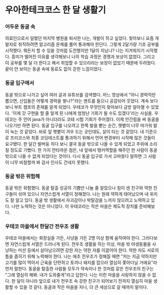 # 우아한테크코스 한 달 생활기

### 어두운 동굴 속

의료인으로서 일했던 마지막 병원을 퇴사한 나는, 개발이 하고 싶었다. 찾아보니 요즘 개발자로 취직하려면 알고리즘 문제를 풀어 통과해야 한단다. 그렇게 2달가량 기초 공부를 시작했다. 뭐든지 할 수 있을 것처럼
도전했지만 1달이 지났나? 나는 지겨워지기 시작했다. 흥미가 떨어진 이유를 생각해보니 나의 학습 과정은 경쟁과 보상이 없었다. 그리고 이 공부를 몇 달 더 한다고 해서 취업할 수 있으리라는 보장이 없었기 때문에
두려웠다. 끝이 안 보이는 동굴 속에 동료도 없이 갇힌 느낌이었다.

### 동굴 입구에서

동굴 밖으로 나가고 싶어 여러 글과 유튜브를 검색했다. 어느 영상에서 "아니 경력직만 뽑으면, 신입들은 어떻게 경력을 쌓나?"라는 멘트를 들으니 공감되어 웃었다. 계속 보다보니 부트 캠프의 존재를 알게 되었다.
우테코가 무엇인지 찾아보다 금방 알아챌 수 있었다. '이제 갓 구현을 할 줄 알게 된 나에게 엄청난 기회가 될 수도 있겠다'라는 사실을. 우테코는 주 언어 java가 아니더라도 코테 시험 기회가 주어졌다. 이제
안간힘을 써 동굴을 나오기만 하면 된다. 동굴 입구를 나오려고 한쪽 발을 뻗는 순간, 햇볕이 너무 따가워 발이 녹는 것 같았다. 바로 앞 햇볕이 겨우 드는 곳인데도, 살이 타는 것 같았다. 내 기준으로 프리코스와
최종 코딩테스트를 통과하기 위해서 언어 변경부터 시작해 많은 것들이 요구됐다. 한 달간 발버둥 치다 보니 결국 동굴 밖으로 나올 수 있게 되었고 주위에 소리칠 정도로 기뻤다. 한 가지 안타까운 점은, 내 앞에서
탱커역할을 해주던 한 사람이 동굴 밖으로 나올 수 없게 되었다는 것이다. 다시 동굴 입구로 가서 고마웠다 말하면 그 사람이 너무 비참할까 봐 감사 인사도 건네지 못했다.

### 동굴 밖은 위험해

동굴 밖은 위험했다. 동굴 탈출 성공의 기쁨만 나눌 줄 알았으나 힘이 센 친구와 약한 친구들이 섞여 있으니 자연스럽게 서열이 정해졌다. 나는 원래 약하게 태어났으며 내 위치도 잘 알고 있다. 동굴 밖 생활에서
자괴감이나 박탈감을 느끼지 않으려고 노력하고 있다. 나만 노력하는 것은 아니었다. 이 우테코라는 작은 마을은 제도적 장치를 준비해놨다.

### 우테코 마을에서 한달간 전우조 생활

우테코 마을에서는 화장실을 가든, 사냥을 가든 2명 이상 함께 움직여야 한다. 그러다보면 자연스럽게 서열은 드러나게 된다. 전우조 생활을 하는 이상, 마을 밖 야생동물을 사냥하는 미션 등에서 살아남으려면 강한 자는
약한 자를 이끌어야 한다. 약한 자도 서로의 틈을 좁히기 위해 노력해야 한다. 나는 애초 전우조가 정해질 때면 "저는 지금 약하지만 고기를 많이 먹어서 근육을 단련하고 토끼나 돼지를 잡으러 열심히 쫓아다닐 거에요"라
먼저 말한다. 동굴을 탈출한 사람들 모두가 약속이나 한 것처럼 같은 전우조의 친구는 "그래 열심히 해봐. 내가 도와줄게"라고 답한다. 나는 이런 마을을 사랑하지 않을 수 없다. 한 달이 아니라 앞으로 내가 전우조 속
강한 친구가 되어보기 전까지 열심히 마을 생활할 수 있을 것 같다. 동굴과 작은 마을을 지나, 더 큰 세상으로 갈 때까지 말이다.
